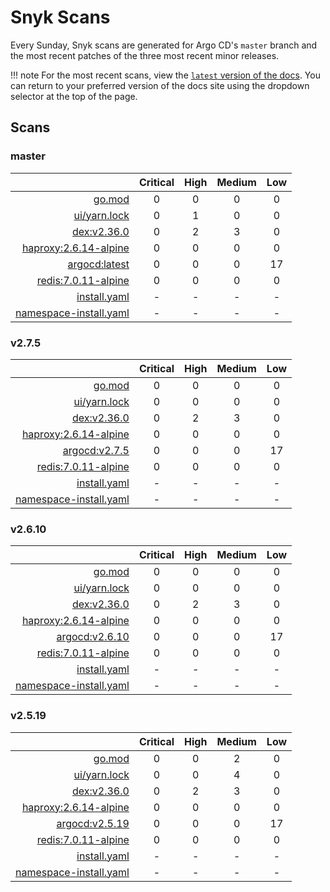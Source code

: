 # Snyk Scans

Every Sunday, Snyk scans are generated for Argo CD's `master` branch and the most recent patches of the three most
recent minor releases.

!!! note
    For the most recent scans, view the [`latest` version of the docs](https://argo-cd.readthedocs.io/en/latest/snyk/).
    You can return to your preferred version of the docs site using the dropdown selector at the top of the page.

## Scans

### master

|    | Critical | High | Medium | Low |
|---:|:--------:|:----:|:------:|:---:|
| [go.mod](master/argocd-test.html) | 0 | 0 | 0 | 0 |
| [ui/yarn.lock](master/argocd-test.html) | 0 | 1 | 0 | 0 |
| [dex:v2.36.0](master/ghcr.io_dexidp_dex_v2.36.0.html) | 0 | 2 | 3 | 0 |
| [haproxy:2.6.14-alpine](master/haproxy_2.6.14-alpine.html) | 0 | 0 | 0 | 0 |
| [argocd:latest](master/quay.io_argoproj_argocd_latest.html) | 0 | 0 | 0 | 17 |
| [redis:7.0.11-alpine](master/redis_7.0.11-alpine.html) | 0 | 0 | 0 | 0 |
| [install.yaml](master/argocd-iac-install.html) | - | - | - | - |
| [namespace-install.yaml](master/argocd-iac-namespace-install.html) | - | - | - | - |

### v2.7.5

|    | Critical | High | Medium | Low |
|---:|:--------:|:----:|:------:|:---:|
| [go.mod](v2.7.5/argocd-test.html) | 0 | 0 | 0 | 0 |
| [ui/yarn.lock](v2.7.5/argocd-test.html) | 0 | 0 | 0 | 0 |
| [dex:v2.36.0](v2.7.5/ghcr.io_dexidp_dex_v2.36.0.html) | 0 | 2 | 3 | 0 |
| [haproxy:2.6.14-alpine](v2.7.5/haproxy_2.6.14-alpine.html) | 0 | 0 | 0 | 0 |
| [argocd:v2.7.5](v2.7.5/quay.io_argoproj_argocd_v2.7.5.html) | 0 | 0 | 0 | 17 |
| [redis:7.0.11-alpine](v2.7.5/redis_7.0.11-alpine.html) | 0 | 0 | 0 | 0 |
| [install.yaml](v2.7.5/argocd-iac-install.html) | - | - | - | - |
| [namespace-install.yaml](v2.7.5/argocd-iac-namespace-install.html) | - | - | - | - |

### v2.6.10

|    | Critical | High | Medium | Low |
|---:|:--------:|:----:|:------:|:---:|
| [go.mod](v2.6.10/argocd-test.html) | 0 | 0 | 0 | 0 |
| [ui/yarn.lock](v2.6.10/argocd-test.html) | 0 | 0 | 0 | 0 |
| [dex:v2.36.0](v2.6.10/ghcr.io_dexidp_dex_v2.36.0.html) | 0 | 2 | 3 | 0 |
| [haproxy:2.6.14-alpine](v2.6.10/haproxy_2.6.14-alpine.html) | 0 | 0 | 0 | 0 |
| [argocd:v2.6.10](v2.6.10/quay.io_argoproj_argocd_v2.6.10.html) | 0 | 0 | 0 | 17 |
| [redis:7.0.11-alpine](v2.6.10/redis_7.0.11-alpine.html) | 0 | 0 | 0 | 0 |
| [install.yaml](v2.6.10/argocd-iac-install.html) | - | - | - | - |
| [namespace-install.yaml](v2.6.10/argocd-iac-namespace-install.html) | - | - | - | - |

### v2.5.19

|    | Critical | High | Medium | Low |
|---:|:--------:|:----:|:------:|:---:|
| [go.mod](v2.5.19/argocd-test.html) | 0 | 0 | 2 | 0 |
| [ui/yarn.lock](v2.5.19/argocd-test.html) | 0 | 0 | 4 | 0 |
| [dex:v2.36.0](v2.5.19/ghcr.io_dexidp_dex_v2.36.0.html) | 0 | 2 | 3 | 0 |
| [haproxy:2.6.14-alpine](v2.5.19/haproxy_2.6.14-alpine.html) | 0 | 0 | 0 | 0 |
| [argocd:v2.5.19](v2.5.19/quay.io_argoproj_argocd_v2.5.19.html) | 0 | 0 | 0 | 17 |
| [redis:7.0.11-alpine](v2.5.19/redis_7.0.11-alpine.html) | 0 | 0 | 0 | 0 |
| [install.yaml](v2.5.19/argocd-iac-install.html) | - | - | - | - |
| [namespace-install.yaml](v2.5.19/argocd-iac-namespace-install.html) | - | - | - | - |
